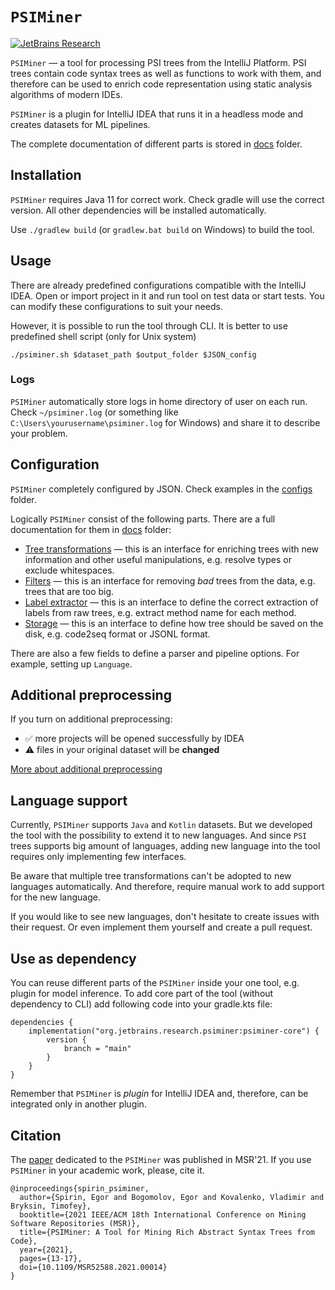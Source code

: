 # `PSIMiner`

[![JetBrains Research](https://jb.gg/badges/research.svg)](https://confluence.jetbrains.com/display/ALL/JetBrains+on+GitHub)

`PSIMiner` — a tool for processing PSI trees from the IntelliJ Platform.
PSI trees contain code syntax trees as well as functions to work with them,
and therefore can be used to enrich code representation using static analysis algorithms of modern IDEs.

`PSIMiner` is a plugin for IntelliJ IDEA that runs it in a headless mode and creates datasets for ML pipelines.

The complete documentation of different parts is stored in [docs](./docs) folder.

## Installation

`PSIMiner` requires Java 11 for correct work.
Check gradle will use the correct version.
All other dependencies will be installed automatically.

Use `./gradlew build` (or `gradlew.bat build` on Windows) to build the tool.

## Usage

There are already predefined configurations compatible with the IntelliJ IDEA.
Open or import project in it and run tool on test data or start tests.
You can modify these configurations to suit your needs.

However, it is possible to run the tool through CLI.
It is better to use predefined shell script (only for Unix system)
```shell
./psiminer.sh $dataset_path $output_folder $JSON_config
```

### Logs

`PSIMiner` automatically store logs in home directory of user on each run.
Check `~/psiminer.log` (or something like `C:\Users\yourusername\psiminer.log` for Windows) and share it to describe 
your 
problem.

## Configuration

`PSIMiner` completely configured by JSON.
Check examples in the [configs](configs) folder.

Logically `PSIMiner` consist of the following parts.
There are a full documentation for them in [docs](./docs) folder:
- [Tree transformations](./docs/tree_transormations.md) —
this is an interface for enriching trees with new information and other useful manipulations,
e.g. resolve types or exclude whitespaces.
- [Filters](./docs/filters.md) —
this is an interface for removing *bad* trees from the data, e.g. trees that are too big.
- [Label extractor](./docs/label_extractors.md) —
this is an interface to define the correct extraction of labels from raw trees,
e.g. extract method name for each method.
- [Storage](./docs/storages.md) —
this is an interface to define how tree should be saved on the disk,
e.g. code2seq format or JSONL format.

There are also a few fields to define a parser and pipeline options.
For example, setting up `Language`.

## Additional preprocessing

If you turn on additional preprocessing:
* ✅ more projects will be opened successfully by IDEA
* ⚠️ files in your original dataset will be **changed**

[More about additional preprocessing](docs/preprocessing.md)

## Language support

Currently, `PSIMiner` supports `Java` and `Kotlin` datasets.
But we developed the tool with the possibility to extend it to new languages.
And since `PSI` trees supports big amount of languages,
adding new language into the tool requires only implementing few interfaces.

Be aware that multiple tree transformations can't be adopted to new languages automatically.
And therefore, require manual work to add support for the new language.

If you would like to see new languages, don't hesitate to create issues with their request.
Or even implement them yourself and create a pull request.

## Use as dependency

You can reuse different parts of the `PSIMiner` inside your one tool, e.g. plugin for model inference.
To add core part of the tool (without dependency to CLI) add following code into your gradle.kts file:
```
dependencies {
    implementation("org.jetbrains.research.psiminer:psiminer-core") {
        version {
            branch = "main"
        }
    }
}
```

Remember that `PSIMiner` is *plugin* for IntelliJ IDEA and, therefore, can be integrated only in another plugin.

## Citation

The [paper](https://ieeexplore.ieee.org/document/9463105)
dedicated to the `PSIMiner` was published in MSR'21.
If you use `PSIMiner` in your academic work, please, cite it.
```
@inproceedings{spirin_psiminer,
  author={Spirin, Egor and Bogomolov, Egor and Kovalenko, Vladimir and Bryksin, Timofey},
  booktitle={2021 IEEE/ACM 18th International Conference on Mining Software Repositories (MSR)}, 
  title={PSIMiner: A Tool for Mining Rich Abstract Syntax Trees from Code}, 
  year={2021},
  pages={13-17},
  doi={10.1109/MSR52588.2021.00014}
}
```
